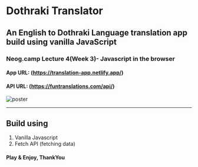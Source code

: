 # Dothraki Translator
## An English to Dothraki Language translation app build using vanilla JavaScript

### Neog.camp Lecture 4(Week 3)- Javascript in the browser

#### App URL: (https://translation-app.netlify.app/)
#### API URL: (https://funtranslations.com/api/)    

![poster](dist/images/poster.png)

---

## Build using 
1. Vanilla Javascript
2. Fetch API (fetching data)

#### Play & Enjoy, ThankYou
